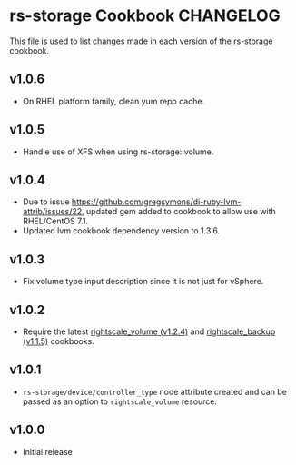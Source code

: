 rs-storage Cookbook CHANGELOG
=============================

This file is used to list changes made in each version of the rs-storage cookbook.

v1.0.6
------

- On RHEL platform family, clean yum repo cache.

v1.0.5
------

- Handle use of XFS when using rs-storage::volume.

v1.0.4
------

- Due to issue https://github.com/gregsymons/di-ruby-lvm-attrib/issues/22, updated gem added to cookbook
  to allow use with RHEL/CentOS 7.1.
- Updated lvm cookbook dependency version to 1.3.6.

v1.0.3
------

- Fix volume type input description since it is not just for vSphere.

v1.0.2
------

- Require the latest [rightscale_volume (v1.2.4)] and [rightscale_backup (v1.1.5)] cookbooks.

[rightscale_volume (v1.2.4)]: https://github.com/rightscale-cookbooks/rightscale_volume/releases/tag/v1.2.4
[rightscale_backup (v1.1.5)]: https://github.com/rightscale-cookbooks/rightscale_backup/releases/tag/v1.1.5

v1.0.1
------

- `rs-storage/device/controller_type` node attribute created and can be passed as an option
  to `rightscale_volume` resource.

v1.0.0
------

- Initial release
